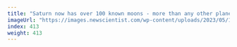 ```yaml
---
title: "Saturn now has over 100 known moons - more than any other planet"
imageUrl: "https://images.newscientist.com/wp-content/uploads/2023/05/10171227/SEI_155376828.jpg?width=788"
index: 413
weight: 413
---
```

